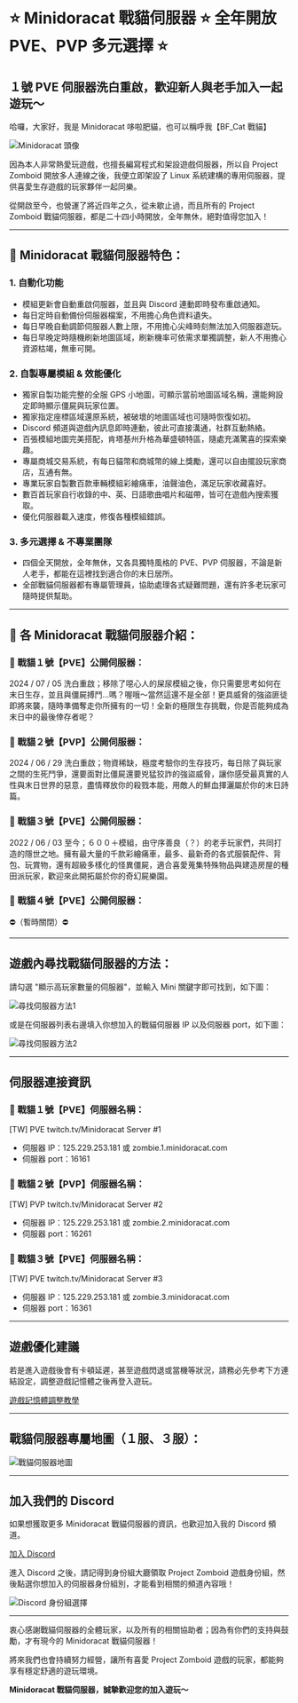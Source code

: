 # ⭐ Minidoracat 戰貓伺服器 ⭐ 全年開放 PVE、PVP 多元選擇 ⭐

## １號 PVE 伺服器洗白重啟，歡迎新人與老手加入一起遊玩～

哈囉，大家好，我是 Minidoracat 哆啦肥貓，也可以稱呼我【BF_Cat 戰貓】

![Minidoracat 頭像](<https://i.imgur.com/BCh5tIf.png>)

因為本人非常熱愛玩遊戲，也擅長編寫程式和架設遊戲伺服器，所以自 Project Zomboid 開放多人連線之後，我便立即架設了 Linux 系統建構的專用伺服器，提供喜愛生存遊戲的玩家夥伴一起同樂。

從開啟至今，也營運了將近四年之久，從未歇止過，而且所有的 Project Zomboid 戰貓伺服器，都是二十四小時開放，全年無休，絕對值得您加入！

---

## 🔆 Minidoracat 戰貓伺服器特色：

### 1. 自動化功能
- 模組更新會自動重啟伺服器，並且與 Discord 連動即時發布重啟通知。
- 每日定時自動備份伺服器檔案，不用擔心角色資料遺失。
- 每日早晚自動調節伺服器人數上限，不用擔心尖峰時刻無法加入伺服器遊玩。
- 每日早晚定時隨機刷新地圖區域，刷新機率可依需求單獨調整，新人不用擔心資源枯竭，無車可開。

### 2. 自製專屬模組 & 效能優化
- 獨家自製功能完整的全服 GPS 小地圖，可顯示當前地圖區域名稱，還能夠設定即時顯示僵屍與玩家位置。
- 獨家指定座標區域還原系統，被破壞的地圖區域也可隨時恢復如初。
- Discord 頻道與遊戲內訊息即時連動，彼此可直接溝通，社群互動熱絡。
- 百張模組地圖完美搭配，肯塔基州升格為華盛頓特區，隨處充滿驚喜的探索樂趣。
- 專屬商城交易系統，有每日貓幣和商城幣的線上獎勵，還可以自由擺設玩家商店，互通有無。
- 專業玩家自製數百款車輛模組彩繪痛車，油聲油色，滿足玩家收藏喜好。
- 數百首玩家自行收錄的中、英、日語歌曲唱片和磁帶，皆可在遊戲內搜索獲取。
- 優化伺服器載入速度，修復各種模組錯誤。

### 3. 多元選擇 & 不專業團隊
- 四個全天開放，全年無休，又各具獨特風格的 PVE、PVP 伺服器，不論是新人老手，都能在這裡找到適合你的末日居所。
- 全部戰貓伺服器都有專屬管理員，協助處理各式疑難問題，還有許多老玩家可隨時提供幫助。

---

## 🔆 各 Minidoracat 戰貓伺服器介紹：

### 🌟 戰貓１號【PVE】公開伺服器：
2024 / 07 / 05 洗白重啟；移除了噁心人的屎尿模組之後，你只需要思考如何在末日生存，並且與僵屍搏鬥...嗎？喔哦～當然這還不是全部！更具威脅的強盜匪徒即將來襲，隨時準備奪走你所擁有的一切！全新的極限生存挑戰，你是否能夠成為末日中的最後倖存者呢？

### 🌟 戰貓２號【PVP】公開伺服器：
2024 / 06 / 29 洗白重啟；物資稀缺，極度考驗你的生存技巧，每日除了與玩家之間的生死鬥爭，還要面對比僵屍還要兇猛狡詐的強盜威脅，讓你感受最真實的人性與末日世界的惡意，盡情釋放你的殺戮本能，用敵人的鮮血揮灑屬於你的末日詩篇。

### 🌟 戰貓３號【PVE】公開伺服器：
2022 / 06 / 03 至今；６００＋模組，由守序善良（？）的老手玩家們，共同打造的隱世之地。擁有最大量的千款彩繪痛車，最多、最新奇的各式服裝配件、背包、玩賞物，還有超級多樣化的怪異僵屍，適合喜愛蒐集特殊物品與建造房屋的種田派玩家，歡迎來此開拓屬於你的奇幻屍樂園。

### 🌟 戰貓４號【PVE】公開伺服器：
⛔（暫時關閉）⛔ 

---

## 遊戲內尋找戰貓伺服器的方法：

請勾選 "顯示高玩家數量的伺服器"，並輸入 Mini 關鍵字即可找到，如下圖：

![尋找伺服器方法1](<https://i.imgur.com/PyDYObS.png>)

或是在伺服器列表右邊填入你想加入的戰貓伺服器 IP 以及伺服器 port，如下圖：

![尋找伺服器方法2](<https://i.imgur.com/6CXoUJV.png>)

---

## 伺服器連接資訊

### 🌟 戰貓１號【PVE】伺服器名稱：
[TW] PVE twitch.tv/Minidoracat Server #1

- 伺服器 IP：125.229.253.181 或 zombie.1.minidoracat.com
- 伺服器 port：16161

### 🌟 戰貓２號【PVP】伺服器名稱：
[TW] PVP twitch.tv/Minidoracat Server #2

- 伺服器 IP：125.229.253.181 或 zombie.2.minidoracat.com
- 伺服器 port：16261

### 🌟 戰貓３號【PVE】伺服器名稱：
[TW] PVE twitch.tv/Minidoracat Server #3

- 伺服器 IP：125.229.253.181 或 zombie.3.minidoracat.com
- 伺服器 port：16361

---

## 遊戲優化建議

若是進入遊戲後會有卡頓延遲，甚至遊戲閃退或當機等狀況，請務必先參考下方連結設定，調整遊戲記憶體之後再登入遊玩。

[遊戲記憶體調整教學](https://forum.gamer.com.tw/Co.php?bsn=20202&sn=3634)

---

## 戰貓伺服器專屬地圖（１服、３服）：

![戰貓伺服器地圖](<https://i.imgur.com/PrmOAfw.jpeg>)

---

## 加入我們的 Discord

如果想獲取更多 Minidoracat 戰貓伺服器的資訊，也歡迎加入我的 Discord 頻道。

[加入 Discord](https://discord.gg/Gur2V67)

進入 Discord 之後，請記得到身份組大廳領取 Project Zomboid 遊戲身份組，然後點選你想加入的伺服器身份組別，才能看到相關的頻道內容哦！

![Discord 身份組選擇](<https://i.imgur.com/ouCfEOs.png>)

---

衷心感謝戰貓伺服器的全體玩家，以及所有的相關協助者；因為有你們的支持與鼓勵，才有現今的 Minidoracat 戰貓伺服器！

將來我們也會持續努力經營，讓所有喜愛 Project Zomboid 遊戲的玩家，都能夠享有穩定舒適的遊玩環境。

**Minidoracat 戰貓伺服器，誠摯歡迎您的加入遊玩～**